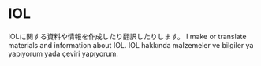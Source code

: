 # IOL

IOLに関する資料や情報を作成したり翻訳したりします。
I make or translate materials and information about IOL.
IOL hakkında malzemeler ve bilgiler ya yapıyorum yada çeviri yapıyorum.
